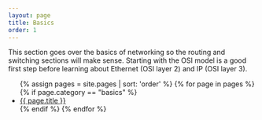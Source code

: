 ```yaml
---
layout: page
title: Basics
order: 1
---
```


This section goes over the basics of networking so the routing and switching sections will make sense. Starting with the OSI model is a good first step before learning about Ethernet (OSI layer 2) and IP (OSI layer 3).

<ul>
{% assign pages = site.pages | sort: 'order' %}
{% for page in pages %}
  {% if page.category == "basics" %}
<li><a href="{{ page.url }}">{{ page.title }}</a></li>
  {% endif %}
{% endfor %}
</ul>